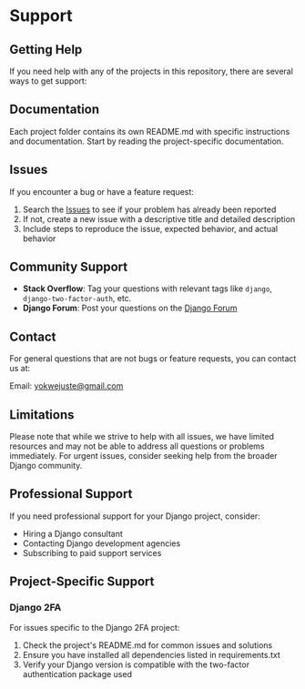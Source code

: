 # Support

## Getting Help

If you need help with any of the projects in this repository, there are several ways to get support:

## Documentation

Each project folder contains its own README.md with specific instructions and documentation. Start by reading the project-specific documentation.

## Issues

If you encounter a bug or have a feature request:

1. Search the [Issues](https://github.com/YOUR_USERNAME/Django-Crafts/issues) to see if your problem has already been reported
2. If not, create a new issue with a descriptive title and detailed description
3. Include steps to reproduce the issue, expected behavior, and actual behavior

## Community Support

- **Stack Overflow**: Tag your questions with relevant tags like `django`, `django-two-factor-auth`, etc.
- **Django Forum**: Post your questions on the [Django Forum](https://forum.djangoproject.com/)

## Contact

For general questions that are not bugs or feature requests, you can contact us at:

Email: [yokwejuste@gmail.com](mailto:yokwejuste@gmail.com)

## Limitations

Please note that while we strive to help with all issues, we have limited resources and may not be able to address all questions or problems immediately. For urgent issues, consider seeking help from the broader Django community.

## Professional Support

If you need professional support for your Django project, consider:

- Hiring a Django consultant
- Contacting Django development agencies
- Subscribing to paid support services

## Project-Specific Support

### Django 2FA

For issues specific to the Django 2FA project:

1. Check the project's README.md for common issues and solutions
2. Ensure you have installed all dependencies listed in requirements.txt
3. Verify your Django version is compatible with the two-factor authentication package used